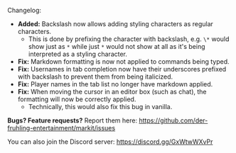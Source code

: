 Changelog:
- **Added:** Backslash now allows adding styling characters as regular characters.
  - This is done by prefixing the character with backslash, e.g. `\*` would show just as `*` while just `*` would not show at all as it's being interpreted as a styling character.
- **Fix:** Markdown formatting is now not applied to commands being typed.
- **Fix:** Usernames in tab completion now have their underscores prefixed with backslash to prevent them from being italicized.
- **Fix:** Player names in the tab list no longer have markdown applied.
- **Fix:** When moving the cursor in an editor box (such as chat), the formatting will now be correctly applied.
  - Technically, this would also fix this bug in vanilla.

**Bugs? Feature requests?** Report them here: https://github.com/der-fruhling-entertainment/markit/issues

You can also join the Discord server: https://discord.gg/GxWtwWXvPr

